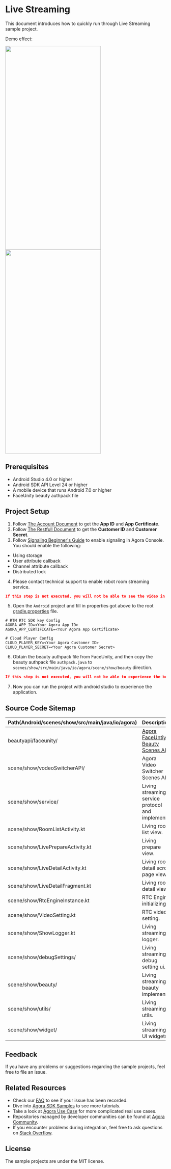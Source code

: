 # Live Streaming

This document introduces how to quickly run through Live Streaming sample project.

Demo effect:

<img src="https://download.agora.io/demo/release/LiveStreamingShot01.png" width="300" height="640" /><img src="https://download.agora.io/demo/release/LiveStreamingShot02.png" width="300" height="640" />

## Prerequisites

- Android Studio 4.0 or higher
- Android SDK API Level 24 or higher
- A mobile device that runs Android 7.0 or higher
- FaceUnity beauty authpack file

## Project Setup

1. Follow [The Account Document](https://docs.agora.io/en/video-calling/reference/manage-agora-account) to get the **App ID** and **App Certificate**.
2. Follow [The Restfull Document](https://docs.agora.io/en/video-calling/reference/restful-authentication) to get the **Customer ID** and **Customer Secret**.
3. Follow [Signaling Beginner's Guide](https://docs.agora.io/en/signaling/get-started/beginners-guide?platform=android) to enable signaling in Agora Console. You should enable the following:
* Using storage
* User attribute callback
* Channel attribute callback
* Distributed lock
4. Please contact technical support to enable robot room streaming service.
```json
If this step is not executed, you will not be able to see the video in robot rooms.
```
5. Open the `Android` project and fill in properties got above to the root [gradle.properties](../gradle.properties) file.

```
# RTM RTC SDK key Config
AGORA_APP_ID=<Your Agora App ID>
AGORA_APP_CERTIFICATE=<Your Agora App Certificate>

# Cloud Player Config
CLOUD_PLAYER_KEY=<Your Agora Customer ID>
CLOUD_PLAYER_SECRET=<Your Agora Customer Secret>
```

6. Obtain the beauty authpack file from FaceUnity, and then copy the beauty authpack file `authpack.java` to `scenes/show/src/main/java/io/agora/scene/show/beauty` direction.
```json
If this step is not executed, you will not be able to experience the beauty feature.
```
7. Now you can run the project with android studio to experience the application.

## Source Code Sitemap

| Path(Android/scenes/show/src/main/java/io/agora) | Description                                                                          |
|--------------------------------------------------|--------------------------------------------------------------------------------------|
| beautyapi/faceunity/                             | [Agora FaceUntiy Beauty Scenes API](https://github.com/AgoraIO-Community/BeautyAPI). |
| scene/show/vodeoSwitcherAPI/                     | Agora Video Switcher Scenes API.                                                     |
| scene/show/service/                              | Living streaming service protocol and implement.                                     |
| scene/show/RoomListActivity.kt                   | Living room list view.                                                               |
| scene/show/LivePrepareActivity.kt                | Living prepare view.                                                                 |
| scene/show/LiveDetailActivity.kt                 | Living room detail scroll page view.                                                 |
| scene/show/LiveDetailFragment.kt                 | Living room detail view.                                                             |
| scene/show/RtcEngineInstance.kt                  | RTC Engine initializing.                                                             |
| scene/show/VideoSetting.kt                       | RTC video setting.                                                                   |
| scene/show/ShowLogger.kt                         | Living streaming logger.                                                             |
| scene/show/debugSettings/                        | Living streaming debug setting ui.                                                   |
| scene/show/beauty/                               | Living streaming beauty implement.                                                   |
| scene/show/utils/                                | Living streaming utils.                                                              |
| scene/show/widget/                               | Living streaming UI widgets.                                                         |

## Feedback

If you have any problems or suggestions regarding the sample projects, feel free to file an issue.

## Related Resources

- Check our [FAQ](https://docs.agora.io/en/faq) to see if your issue has been recorded.
- Dive into [Agora SDK Samples](https://github.com/AgoraIO) to see more tutorials.
- Take a look at [Agora Use Case](https://github.com/AgoraIO-usecase) for more complicated real use cases.
- Repositories managed by developer communities can be found at [Agora Community](https://github.com/AgoraIO-Community).
- If you encounter problems during integration, feel free to ask questions on [Stack Overflow](https://stackoverflow.com/questions/tagged/agora.io).

## License

The sample projects are under the MIT license.

